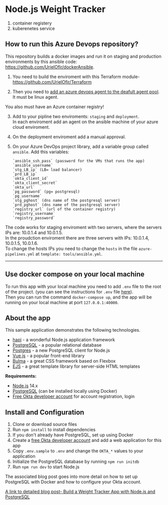 
# Node.js Weight Tracker
1. container registery
2. kuberenetes service















## How to run this Azure Devops repository?
This repository builds a docker images and run it on staging and production environments by this ansible code:
https://github.com/UrielOfir/dockerAnsible.

1. You need to build the enviroment with this Terraform module-
https://github.com/UrielOfir/Terraform

2. Then you need to [add an azure devops agent to the deafult agent pool](https://docs.microsoft.com/en-us/azure/devops/pipelines/agents/v2-linux?view=azure-devops#azure-pipelines).
It must be linux agent.

You also must have an Azure container registry! 

3. Add to your pipline two enviroments: `staging` and `deployment`.  
In each enviroment add an agent on the ansible machine of your azure cloud enviroment.

4. On the deployment enviroment add a manual approval.  

4. On your Azure DevOps project library, add a variable group called `ansible`.
Add this variables:
    
    ```
    `ansible_ssh_pass` (password for the VMs that runs the app)
    `ansible_username`
    `stg_LB_ip` (LB= load balancer)
    `prd_LB_ip`
    `okta_client_id`
    `okta_client_secret`
    `okta_url`
    `pg_password` (pg= postgresql)
    `pg_username`
    `stg_pghost` (dns name of the postgresql server)
    `prd_pghost` (dns name of the postgresql server)
    `registry_url` (url of the container registry)
    `registry_username`
    `registry_password`
    ```
The code works for staging enviroment with two servers,
where the servers IPs are: 10.0.1.4 and 10.0.1.5.  
In the proudction enviroment there are three servers with IPs: 10.0.1.4, 10.0.1.5, 10.0.1.6.  
To change the hosts IPs you need to change the `hosts` in the file `azure-pipelines.yml` at `template: tools/ansible.yml`.
***

## Use docker compose on your local machine
To run this app with your local machine you need to add `.env` file to the root of the project. (you can see the instructions for `.env` file [here](https://developer.okta.com/blog/2020/06/01/node-postgres-weight-tracker)).  
Then you can run the command `docker-compose up`, and the app will be running on your local machine at port `127.0.0.1:40000`.


## About the app

This sample application demonstrates the following technologies.

* [hapi](https://hapi.dev) - a wonderful Node.js application framework
* [PostgreSQL](https://www.postgresql.org/) - a popular relational database
* [Postgres](https://github.com/porsager/postgres) - a new PostgreSQL client for Node.js
* [Vue.js](https://vuejs.org/) - a popular front-end library
* [Bulma](https://bulma.io/) - a great CSS framework based on Flexbox
* [EJS](https://ejs.co/) - a great template library for server-side HTML templates

**Requirements:**

* [Node.js](https://nodejs.org/) 14.x
* [PostgreSQL](https://www.postgresql.org/) (can be installed locally using Docker)
* [Free Okta developer account](https://developer.okta.com/) for account registration, login

## Install and Configuration

1. Clone or download source files
1. Run `npm install` to install dependencies
1. If you don't already have PostgreSQL, set up using Docker
1. Create a [free Okta developer account](https://developer.okta.com/) and add a web application for this app
1. Copy `.env.sample` to `.env` and change the `OKTA_*` values to your application
1. Initialize the PostgreSQL database by running `npm run initdb`
1. Run `npm run dev` to start Node.js

The associated blog post goes into more detail on how to set up PostgreSQL with Docker and how to configure your Okta account.

[A link to detailed blog post- Build a Weight Tracker App with Node.js and PostgreSQL](https://developer.okta.com/blog/2020/06/01/node-postgres-weight-tracker)
